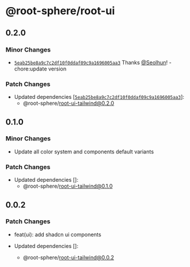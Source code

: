 # @root-sphere/root-ui

## 0.2.0

### Minor Changes

- [`5eab25be8a9c7c2df10f0ddaf09c9a1696005aa3`](https://github.com/root-sphere/root-ui/commit/5eab25be8a9c7c2df10f0ddaf09c9a1696005aa3) Thanks [@Seolhun](https://github.com/Seolhun)! - chore:update version

### Patch Changes

- Updated dependencies [[`5eab25be8a9c7c2df10f0ddaf09c9a1696005aa3`](https://github.com/root-sphere/root-ui/commit/5eab25be8a9c7c2df10f0ddaf09c9a1696005aa3)]:
  - @root-sphere/root-ui-tailwind@0.2.0

## 0.1.0

### Minor Changes

- Update all color system and components default variants

### Patch Changes

- Updated dependencies []:
  - @root-sphere/root-ui-tailwind@0.1.0

## 0.0.2

### Patch Changes

- feat(ui): add shadcn ui components

- Updated dependencies []:
  - @root-sphere/root-ui-tailwind@0.0.2

